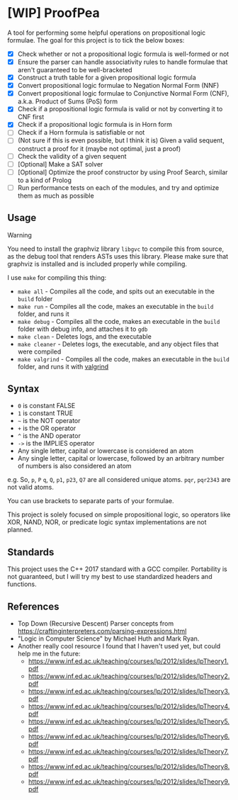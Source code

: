 # [WIP] ProofPea

A tool for performing some helpful operations on propositional logic formulae. The goal for this project is to tick the below boxes:

- [x] Check whether or not a propositional logic formula is well-formed or not
- [x] Ensure the parser can handle associativity rules to handle formulae that aren't guaranteed to be well-bracketed
- [x] Construct a truth table for a given propositional logic formula
- [x] Convert propositional logic formulae to Negation Normal Form (NNF)
- [x] Convert propositional logic formulae to Conjunctive Normal Form (CNF), a.k.a. Product of Sums (PoS) form
- [x] Check if a propositional logic formula is valid or not by converting it to CNF first
- [x] Check if a propositional logic formula is in Horn form
- [ ] Check if a Horn formula is satisfiable or not
- [ ] (Not sure if this is even possible, but I think it is) Given a valid sequent, construct a proof for it (maybe not optimal, just a proof)
- [ ] Check the validity of a given sequent
- [ ] [Optional] Make a SAT solver
- [ ] [Optional] Optimize the proof constructor by using Proof Search, similar to a kind of Prolog
- [ ] Run performance tests on each of the modules, and try and optimize them as much as possible

## Usage

> [!WARNING]  
> You need to install the graphviz library `libgvc` to compile this from source, as the debug tool that renders ASTs uses this library. Please make sure that graphviz is installed and is included properly while compiling.

I use `make` for compiling this thing:

- `make all` - Compiles all the code, and spits out an executable in the `build` folder
- `make run` - Compiles all the code, makes an executable in the `build` folder, and runs it
- `make debug` - Compiles all the code, makes an executable in the `build` folder with debug info, and attaches it to `gdb`
- `make clean` - Deletes logs, and the executable
- `make cleaner` - Deletes logs, the executable, and any object files that were compiled
- `make valgrind` - Compiles all the code, makes an executable in the `build` folder, and runs it with [valgrind](https://valgrind.org/)

## Syntax

- `0` is constant FALSE
- `1` is constant TRUE
- `~` is the NOT operator
- `+` is the OR operator
- `^` is the AND operator
- `->` is the IMPLIES operator
- Any single letter, capital or lowercase is considered an atom
- Any single letter, capital or lowercase, followed by an arbitrary number of numbers is also considered an atom

e.g. So, `p`, `P` `q`, `Q`, `p1`, `p23`, `Q7` are all considered unique atoms. `pqr`, `pqr2343` are not valid atoms.

You can use brackets to separate parts of your formulae.

This project is solely focused on simple propositional logic, so operators like XOR, NAND, NOR, or predicate logic syntax implementations are not planned.

## Standards

This project uses the C++ 2017 standard with a GCC compiler. Portability is not guaranteed, but I will try my best to use standardized headers and functions.

## References

- Top Down (Recursive Descent) Parser concepts from https://craftinginterpreters.com/parsing-expressions.html
- "Logic in Computer Science" by Michael Huth and Mark Ryan.
- Another really cool resource I found that I haven't used yet, but could help me in the future:
  - https://www.inf.ed.ac.uk/teaching/courses/lp/2012/slides/lpTheory1.pdf
  - https://www.inf.ed.ac.uk/teaching/courses/lp/2012/slides/lpTheory2.pdf
  - https://www.inf.ed.ac.uk/teaching/courses/lp/2012/slides/lpTheory3.pdf
  - https://www.inf.ed.ac.uk/teaching/courses/lp/2012/slides/lpTheory4.pdf
  - https://www.inf.ed.ac.uk/teaching/courses/lp/2012/slides/lpTheory5.pdf
  - https://www.inf.ed.ac.uk/teaching/courses/lp/2012/slides/lpTheory6.pdf
  - https://www.inf.ed.ac.uk/teaching/courses/lp/2012/slides/lpTheory7.pdf
  - https://www.inf.ed.ac.uk/teaching/courses/lp/2012/slides/lpTheory8.pdf
  - https://www.inf.ed.ac.uk/teaching/courses/lp/2012/slides/lpTheory9.pdf
